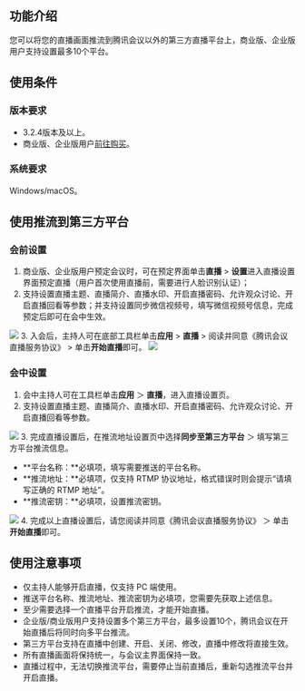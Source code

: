 ## 功能介绍
您可以将您的直播画面推流到腾讯会议以外的第三方直播平台上，商业版、企业版用户支持设置最多10个平台。


## 使用条件
### 版本要求
- 3.2.4版本及以上。
- 商业版、企业版用户[前往购买](https://meeting.tencent.com/buy.html?mid=ts.p.help.wz)。

### 系统要求
Windows/macOS。


## 使用推流到第三方平台
### 会前设置
1. 商业版、企业版用户预定会议时，可在预定界面单击**直播** > **设置**进入直播设置界面预定直播（用户首次使用直播前，需要进行人脸识别认证）；
2. 支持设置直播主题、直播简介、直播水印、开启直播密码、允许观众讨论、开启直播回看等参数；并支持设置同步微信视频号，填写微信视频号信息，完成预定后即可在会中生效。

![](https://qcloudimg.tencent-cloud.cn/raw/2a280948cf4acfd8edf997d2b07e6ab9.png)
3. 入会后，主持人可在底部工具栏单击**应用** > **直播** > 阅读并同意《腾讯会议直播服务协议》 > 单击**开始直播**即可。
![](https://qcloudimg.tencent-cloud.cn/raw/27ef003399402def02d5d2e5136497d0.png)

### 会中设置
1. 会中主持人可在工具栏单击**应用** ＞ **直播**，进入直播设置页。
2. 支持设置直播主题、直播简介、直播水印、开启直播密码、允许观众讨论、开启直播回看等参数。

![](https://qcloudimg.tencent-cloud.cn/raw/bc7e57fd1cd30a9155e8cbb7e8ed351a.png)
3. 完成直播设置后，在推流地址设置页中选择**同步至第三方平台** ＞ 填写第三方平台推流信息。
 - **平台名称：**必填项，填写需要推送的平台名称。
 - **推流地址：**必填项，仅支持 RTMP 协议地址，格式错误时则会提示“请填写正确的 RTMP 地址”。
 - **推流密钥：**必填项，设置推流密钥。

 ![](https://qcloudimg.tencent-cloud.cn/raw/3fd37791735b82952b04fb477bf7cc4c.png)
4. 完成以上直播设置后，请您阅读并同意《腾讯会议直播服务协议》 ＞ 单击**开始直播**即可。

## 使用注意事项
- 仅主持人能够开启直播，仅支持 PC 端使用。
- 推送平台名称、推流地址、推流密钥为必填项，您需要先获取上述信息。
- 至少需要选择一个直播平台开启推流，才能开始直播。
- 企业版/商业版用户支持设置多个第三方平台，最多设置10个，腾讯会议在开始直播后将同时向多平台推流。
- 第三方平台支持在直播中创建、开启、关闭、修改，直播中修改将直接生效。
- 所有直播画面将保持统一，与会议主界面保持一致。
- 直播过程中，无法切换推流平台，需要停止当前直播后，重新勾选推流平台并开启直播。
